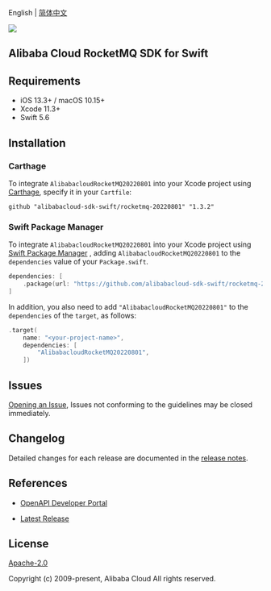 English | [简体中文](README-CN.md)

![](https://aliyunsdk-pages.alicdn.com/icons/AlibabaCloud.svg)

## Alibaba Cloud RocketMQ SDK for Swift

## Requirements

- iOS 13.3+ / macOS 10.15+
- Xcode 11.3+
- Swift 5.6

## Installation

### Carthage

To integrate `AlibabacloudRocketMQ20220801` into your Xcode project using [Carthage](https://github.com/Carthage/Carthage), specify it in your `Cartfile`:

```ogdl
github "alibabacloud-sdk-swift/rocketmq-20220801" "1.3.2"
```

### Swift Package Manager

To integrate `AlibabacloudRocketMQ20220801` into your Xcode project using [Swift Package Manager](https://swift.org/package-manager/) , adding `AlibabacloudRocketMQ20220801` to the `dependencies` value of your `Package.swift`.

```swift
dependencies: [
    .package(url: "https://github.com/alibabacloud-sdk-swift/rocketmq-20220801.git", from: "1.3.2")
]
```

In addition, you also need to add `"AlibabacloudRocketMQ20220801"` to the `dependencies` of the `target`, as follows:

```swift
.target(
    name: "<your-project-name>",
    dependencies: [
        "AlibabacloudRocketMQ20220801",
    ])
```

## Issues

[Opening an Issue](https://github.com/alibabacloud-sdk-swift/rocketmq-20220801/issues/new), Issues not conforming to the guidelines may be closed immediately.

## Changelog

Detailed changes for each release are documented in the [release notes](./ChangeLog.txt).

## References

* [OpenAPI Developer Portal](https://next.api.alibabacloud.com/home)
- [Latest Release](https://github.com/alibabacloud-sdk-swift/rocketmq-20220801)

## License

[Apache-2.0](http://www.apache.org/licenses/LICENSE-2.0)

Copyright (c) 2009-present, Alibaba Cloud All rights reserved.

